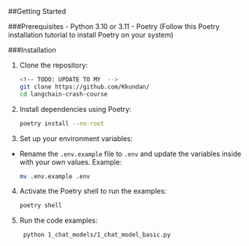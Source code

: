 ##Getting Started

###Prerequisites
    - Python 3.10 or 3.11
    - Poetry (Follow this Poetry installation tutorial to install Poetry on your system)

###Installation

1. Clone the repository:

   ```bash
   <!-- TODO: UPDATE TO MY  -->
   git clone https://github.com/Kkundan/
   cd langchain-crash-course
   ```

2. Install dependencies using Poetry:

   ```bash
   poetry install --no-root
   ```

3. Set up your environment variables:

- Rename the `.env.example` file to `.env` and update the variables inside with your own values. Example:

   ```bash
   mv .env.example .env
   ```

4. Activate the Poetry shell to run the examples:

   ```bash
   poetry shell
   ```

5. Run the code examples:

   ```bash
    python 1_chat_models/1_chat_model_basic.py
   ```
